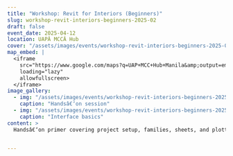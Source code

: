 ```yaml
---
title: "Workshop: Revit for Interiors (Beginners)"
slug: workshop-revit-interiors-beginners-2025-02
draft: false
event_date: 2025-04-12
location: UAPÂ MCCÂ Hub
cover: "/assets/images/events/workshop-revit-interiors-beginners-2025-02-cover.jpg"
map_embed: |
  <iframe
    src="https://www.google.com/maps?q=UAP+MCC+Hub+Manila&amp;output=embed"
    loading="lazy"
    allowfullscreen>
  </iframe>
image_gallery:
  - img: "/assets/images/events/workshop-revit-interiors-beginners-2025-02-1.jpg"
    caption: "Handsâ€‘on session"
  - img: "/assets/images/events/workshop-revit-interiors-beginners-2025-02-2.jpg"
    caption: "Interface basics"
content: >
  Handsâ€‘on primer covering project setup, families, sheets, and plotting.


---
```

